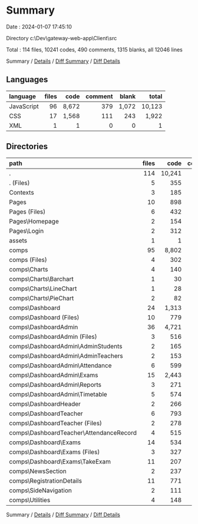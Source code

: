 # Summary

Date : 2024-01-07 17:45:10

Directory c:\\Dev\\gateway-web-app\\Client\\src

Total : 114 files,  10241 codes, 490 comments, 1315 blanks, all 12046 lines

Summary / [Details](details.md) / [Diff Summary](diff.md) / [Diff Details](diff-details.md)

## Languages
| language | files | code | comment | blank | total |
| :--- | ---: | ---: | ---: | ---: | ---: |
| JavaScript | 96 | 8,672 | 379 | 1,072 | 10,123 |
| CSS | 17 | 1,568 | 111 | 243 | 1,922 |
| XML | 1 | 1 | 0 | 0 | 1 |

## Directories
| path | files | code | comment | blank | total |
| :--- | ---: | ---: | ---: | ---: | ---: |
| . | 114 | 10,241 | 490 | 1,315 | 12,046 |
| . (Files) | 5 | 355 | 20 | 59 | 434 |
| Contexts | 3 | 185 | 26 | 41 | 252 |
| Pages | 10 | 898 | 67 | 129 | 1,094 |
| Pages (Files) | 6 | 432 | 34 | 74 | 540 |
| Pages\\Homepage | 2 | 154 | 24 | 16 | 194 |
| Pages\\Login | 2 | 312 | 9 | 39 | 360 |
| assets | 1 | 1 | 0 | 0 | 1 |
| comps | 95 | 8,802 | 377 | 1,086 | 10,265 |
| comps (Files) | 4 | 302 | 67 | 37 | 406 |
| comps\\Charts | 4 | 140 | 4 | 15 | 159 |
| comps\\Charts\\Barchart | 1 | 30 | 1 | 3 | 34 |
| comps\\Charts\\LineChart | 1 | 28 | 1 | 3 | 32 |
| comps\\Charts\\PieChart | 2 | 82 | 2 | 9 | 93 |
| comps\\Dashboard | 24 | 1,313 | 69 | 169 | 1,551 |
| comps\\Dashboard (Files) | 10 | 779 | 44 | 86 | 909 |
| comps\\DashboardAdmin | 36 | 4,721 | 96 | 581 | 5,398 |
| comps\\DashboardAdmin (Files) | 3 | 516 | 12 | 58 | 586 |
| comps\\DashboardAdmin\\AdminStudents | 2 | 165 | 0 | 20 | 185 |
| comps\\DashboardAdmin\\AdminTeachers | 2 | 153 | 0 | 18 | 171 |
| comps\\DashboardAdmin\\Attendance | 6 | 599 | 5 | 67 | 671 |
| comps\\DashboardAdmin\\Exams | 15 | 2,443 | 51 | 305 | 2,799 |
| comps\\DashboardAdmin\\Reports | 3 | 271 | 7 | 36 | 314 |
| comps\\DashboardAdmin\\Timetable | 5 | 574 | 21 | 77 | 672 |
| comps\\DashboardHeader | 2 | 266 | 15 | 30 | 311 |
| comps\\DashboardTeacher | 6 | 793 | 17 | 93 | 903 |
| comps\\DashboardTeacher (Files) | 2 | 278 | 6 | 32 | 316 |
| comps\\DashboardTeacher\\AttendanceRecord | 4 | 515 | 11 | 61 | 587 |
| comps\\Dashboard\\Exams | 14 | 534 | 25 | 83 | 642 |
| comps\\Dashboard\\Exams (Files) | 3 | 327 | 13 | 45 | 385 |
| comps\\Dashboard\\Exams\\TakeExam | 11 | 207 | 12 | 38 | 257 |
| comps\\NewsSection | 2 | 237 | 13 | 29 | 279 |
| comps\\RegistrationDetails | 11 | 771 | 81 | 85 | 937 |
| comps\\SideNavigation | 2 | 111 | 9 | 18 | 138 |
| comps\\Utilities | 4 | 148 | 6 | 29 | 183 |

Summary / [Details](details.md) / [Diff Summary](diff.md) / [Diff Details](diff-details.md)